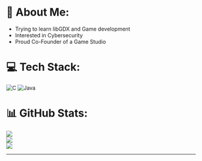 # 💫 About Me:
- Trying to learn libGDX and Game development
- Interested in Cybersecurity
- Proud Co-Founder of a Game Studio

# 💻 Tech Stack:
![C](https://img.shields.io/badge/c-%2300599C.svg?style=for-the-badge&logo=c&logoColor=white) ![Java](https://img.shields.io/badge/java-%23ED8B00.svg?style=for-the-badge&logo=openjdk&logoColor=white)
# 📊 GitHub Stats:
![](https://github-readme-stats.vercel.app/api?username=Swassyman&theme=dark&hide_border=true&include_all_commits=true&count_private=false)<br/>
![](https://github-readme-streak-stats.herokuapp.com/?user=Swassyman&theme=dark&hide_border=true)<br/>
![](https://github-readme-stats.vercel.app/api/top-langs/?username=Swassyman&theme=dark&hide_border=true&include_all_commits=true&count_private=false&layout=compact)

---
